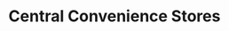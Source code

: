 ---
title: "Central Convenience Stores"
url: /crewkerne/central-convenience-stores/
shop: convenience
---